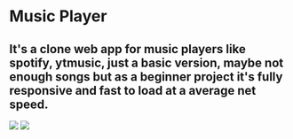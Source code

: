 # Music Player
## It's a clone web app for music players like spotify, ytmusic, just a basic version, maybe not enough songs but as a beginner project it's fully responsive and fast to load at a average net speed.
![](https://img.shields.io/github/languages/code-size/utkarsh-dixit-git/MusicPlayer?style=for-the-badge)
<a href="https://utkarsh-dixit-git.github.io/MusicPlayer/"><img src="https://img.shields.io/badge/State-Success-success?style=for-the-badge&logo=1001Tracklists"></a>

